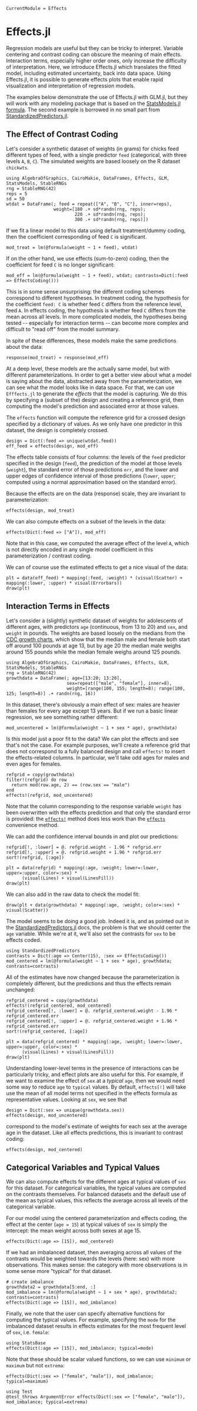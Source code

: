 ```@meta
CurrentModule = Effects
```

# Effects.jl

Regression models are useful but they can be tricky to interpret. Variable centering and contrast coding can obscure the meaning of main effects. Interaction terms, especially higher order ones, only increase the difficulty of interpretation. Here, we introduce Effects.jl which translates the fitted model, including estimated uncertainty, back into data space. Using Effects.jl, it is possible to generate effects plots that enable rapid visualization and interpretation of regression models.

The examples below demonstrate the use of Effects.jl with GLM.jl,
but they will work with any modeling package that is based on the [StatsModels.jl
formula](https://juliastats.org/StatsModels.jl/stable/formula/).
The second example is borrowed in no small part from [StandardizedPredictors.jl](https://beacon-biosignals.github.io/StandardizedPredictors.jl/dev/).

## The Effect of Contrast Coding

Let's consider a synthetic dataset of weights (in grams) for chicks feed different types of feed, with a single predictor `feed` (categorical, with three levels `A`, `B`, `C`). The simulated weights are based loosely on the R dataset `chickwts`.

```@example contrasts
using AlgebraOfGraphics, CairoMakie, DataFrames, Effects, GLM, StatsModels, StableRNGs
rng = StableRNG(42)
reps = 5
sd = 50
wtdat = DataFrame(; feed = repeat(["A", "B", "C"], inner=reps),
                  weight=[180 .+ sd*randn(rng, reps);
                          220 .+ sd*randn(rng, reps);
                          300 .+ sd*randn(rng, reps)])
```

If we fit a linear model to this data using default treatment/dummy coding, then the coefficient corresponding of feed `C` is significant.

```@example contrasts
mod_treat = lm(@formula(weight ~ 1 + feed), wtdat)
```

If on the other hand, we use effects (sum-to-zero) coding, then the coefficient for feed `C` is no longer significant:

```@example contrasts
mod_eff = lm(@formula(weight ~ 1 + feed), wtdat; contrasts=Dict(:feed => EffectsCoding()))
```

This is in some sense unsurprising: the different coding schemes correspond to different hypotheses. In treatment coding, the hypothesis for the coefficient `feed: C` is whether feed `C` differs from the reference level, feed `A`. In effects coding, the hypothesis is whether feed `C` differs from the mean across all levels. In more complicated models, the hypotheses being tested -- especially for interaction terms -- can become more complex and difficult to "read off" from the model summary.

In spite of these differences, these models make the same predictions about the data:

```@example contrasts
response(mod_treat) ≈ response(mod_eff)
```

At a deep level, these models are the actually same model, but with different parameterizations. In order to get a better view about what a model is saying about the data, abstracted away from the parameterization, we can see what the model looks like in data space. For that, we can use `Efffects.jl` to generate the *effects* that the model is capturing. We do this by specifying a (subset of the) design and creating a reference grid, then computing the model's prediction and associated error at those values.

The `effects` function will compute the reference grid for a crossed design specified by a dictionary of values. As we only have one predictor in this dataset, the design is completely crossed.


```@example contrasts
design = Dict(:feed => unique(wtdat.feed))
eff_feed = effects(design, mod_eff)
```

The effects table consists of four columns: the levels of the `feed` predictor specified in the design (`feed`), the prediction of the model at those levels (`weight`), the standard error of those predictions `err`, and the lower and upper edges of confidence interval of those predictions (`lower`, `upper`; computed using a normal approximation based on the standard error).

Because the effects are on the data (response) scale, they are invariant to parameterization:
```@example contrasts
effects(design, mod_treat)
```

We can also compute effects on a subset of the levels in the data:
```@example contrasts
effects(Dict(:feed => ["A"]), mod_eff)
```
Note that in this case, we computed the average effect of the level `A`, which is not directly encoded in any single model coefficient in this parameterization / contrast coding.


We can of course use the estimated effects to get a nice visual of the data:

```@example contrasts
plt = data(eff_feed) * mapping(:feed, :weight) * (visual(Scatter) + mapping(:lower, :upper) * visual(Errorbars))
draw(plt)
```

## Interaction Terms in Effects

Let's consider a (slightly) synthetic dataset of weights for adolescents of
different ages, with predictors `age` (continuous, from 13 to 20) and `sex`, and
`weight` in pounds.  The weights are based loosely on the medians from the [CDC
growth charts](https://www.cdc.gov/growthcharts/html_charts/wtage.htm), which
show that the median male and female both start off around 100 pounds at age 13,
but by age 20 the median male weighs around 155 pounds while the median female
weighs around 125 pounds.

```@example centering
using AlgebraOfGraphics, CairoMakie, DataFrames, Effects, GLM, StatsModels, StableRNGs
rng = StableRNG(42)
growthdata = DataFrame(; age=[13:20; 13:20],
                       sex=repeat(["male", "female"], inner=8),
                       weight=[range(100, 155; length=8); range(100, 125; length=8)] .+ randn(rng, 16))
```

In this dataset, there's obviously a main effect of sex: males are heavier than
females for every age except 13 years.  But if we run a basic linear regression, we
see something rather different:

```@example centering
mod_uncentered = lm(@formula(weight ~ 1 + sex * age), growthdata)
```

Is this model just a poor fit to the data? We can plot the effects and see that's not the case. For example purposes, we'll create a reference grid that does not correspond to a fully balanced design and call `effects!` to insert the effects-related columns. In particular, we'll take odd ages for males and even ages for females.

```@example centering
refgrid = copy(growthdata)
filter!(refgrid) do row
  return mod(row.age, 2) == (row.sex == "male")
end
effects!(refgrid, mod_uncentered)
```

Note that the column corresponding to the response variable `weight` has been overwritten with the effects prediction and that only the standard error is provided: the [`effects!`](@ref) method does less work than the [`effects`](@ref) convenience method.

We can add the confidence interval bounds in and plot our predictions:
```@example centering
refgrid[!, :lower] = @. refgrid.weight - 1.96 * refgrid.err
refgrid[!, :upper] = @. refgrid.weight + 1.96 * refgrid.err
sort!(refgrid, [:age])

plt = data(refgrid) * mapping(:age, :weight; lower=:lower, upper=:upper, color=:sex) *
      (visual(Lines) + visual(LinesFill))
draw(plt)
```

We can also add in the raw data to check the model fit:

```@example centering
draw(plt + data(growthdata) * mapping(:age, :weight; color=:sex) * visual(Scatter))
```

The model seems to be doing a good job. Indeed it is, and as pointed out in the [StandardizedPredictors.jl](https://beacon-biosignals.github.io/StandardizedPredictors.jl/dev/) docs, the problem is that we should center the `age` variable. While we're at it, we'll also set the contrasts for `sex` to be effects coded.

```@example centering
using StandardizedPredictors
contrasts = Dict(:age => Center(15), :sex => EffectsCoding())
mod_centered = lm(@formula(weight ~ 1 + sex * age), growthdata; contrasts=contrasts)
```

All of the estimates have now changed because the parameterization is completely different, but the predictions and thus the effects remain unchanged:

```@example centering
refgrid_centered = copy(growthdata)
effects!(refgrid_centered, mod_centered)
refgrid_centered[!, :lower] = @. refgrid_centered.weight - 1.96 * refgrid_centered.err
refgrid_centered[!, :upper] = @. refgrid_centered.weight + 1.96 * refgrid_centered.err
sort!(refgrid_centered, [:age])

plt = data(refgrid_centered) * mapping(:age, :weight; lower=:lower, upper=:upper, color=:sex) *
      (visual(Lines) + visual(LinesFill))
draw(plt)
```

Understanding lower-level terms in the presence of interactions can be particularly tricky, and effect plots are also useful for this. For example, if we want to examine the effect of `sex` at a *typical*  `age`, then we would need some way to reduce `age` to `typical` values. By default, `effects[!]` will take use the mean of all model terms not specified in the effects formula as representative values. Looking at `sex`, we see that

```@example centering
design = Dict(:sex => unique(growthdata.sex))
effects(design, mod_uncentered)
```

correspond to the model's estimate of weights for each sex at the average age in the dataset. Like all effects predictions, this is invariant to contrast coding:

```@example centering
effects(design, mod_centered)
```

## Categorical Variables and Typical Values

We can also compute effects for the different ages at typical values of `sex` for this dataset. For categorical variables, the typical values are computed on the contrasts themselves. For balanced datasets and the default use of the mean as typical values, this reflects the average across all levels of the categorical variable.

For our model using the centered parameterization and effects coding, the effect at the center (`age = 15`) at typical values of `sex` is simply the intercept: the mean weight across both sexes at age 15.
```@example centering
effects(Dict(:age => [15]), mod_centered)
```

If we had an imbalanced dataset, then averaging across all values of the contrasts would be weighted towards the levels (here: sex) with more observations. This makes sense: the category with more observations is in some sense more "typical" for that dataset.

```@example centering
# create imbalance
growthdata2 = growthdata[5:end, :]
mod_imbalance = lm(@formula(weight ~ 1 + sex * age), growthdata2; contrasts=contrasts)
effects(Dict(:age => [15]), mod_imbalance)
```

Finally, we note that the user can specify alternative functions for computing the typical values. For example, specifying the `mode` for the imbalanced dataset results in effects estimates for the most frequent level of `sex`, i.e. `female`:

```@example centering
using StatsBase
effects(Dict(:age => [15]), mod_imbalance; typical=mode)
```

Note that these should be scalar valued functions, so we can use `minimum` or `maximum` but not `extrema`:

```@example centering
effects(Dict(:sex => ["female", "male"]), mod_imbalance; typical=maximum)
```

```@example centering
using Test
@test_throws ArgumentError effects(Dict(:sex => ["female", "male"]), mod_imbalance; typical=extrema)
```
